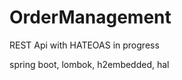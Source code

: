 # OrderManagement
REST Api with HATEOAS in progress
<p>
  spring boot, lombok, h2embedded, hal
</p>

